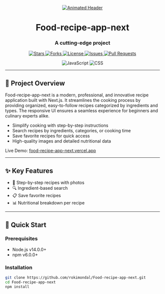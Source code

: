 <div align="center">
  <a href="https://github.com/rokimondal/Food-recipe-app-next">
    <img src="https://readme-typing-svg.demolab.com?font=Fira+Code&pause=1000&color=F70000&random=true&width=435&lines=🍽️+Food-recipe-app-next;Make+your+cooking+a+breeze!;🔥+Cutting-edge+technology" alt="Animated Header">
  </a>

  <h1>Food-recipe-app-next</h1>
  <h3>A cutting-edge project</h3>

  <p>
    <a href="https://github.com/rokimondal/Food-recipe-app-next/stargazers">
      <img src="https://img.shields.io/github/stars/rokimondal/Food-recipe-app-next?label=Stars&style=flat-square" alt="Stars">
    </a>
    <a href="https://github.com/rokimondal/Food-recipe-app-next/network/members">
      <img src="https://img.shields.io/github/forks/rokimondal/Food-recipe-app-next?label=Forks&style=flat-square" alt="Forks">
    </a>
    <a href="https://github.com/rokimondal/Food-recipe-app-next/blob/main/LICENSE">
      <img src="https://img.shields.io/github/license/rokimondal/Food-recipe-app-next?label=License&style=flat-square" alt="License">
    </a>
    <a href="https://github.com/rokimondal/Food-recipe-app-next/issues">
      <img src="https://img.shields.io/github/issues/rokimondal/Food-recipe-app-next?label=Issues&style=flat-square" alt="Issues">
    </a>
    <a href="https://github.com/rokimondal/Food-recipe-app-next/pulls">
      <img src="https://img.shields.io/github/issues-pr/rokimondal/Food-recipe-app-next?label=Pull%20Requests&style=flat-square" alt="Pull Requests">
    </a>
  </p>

  <div>
    <img src="https://img.shields.io/badge/JavaScript-84.7%25-brightgreen" alt="JavaScript">
    <img src="https://img.shields.io/badge/CSS-15.3%25-blue" alt="CSS">
  </div>
</div>

---

## 🎯 Project Overview

Food-recipe-app-next is a modern, professional, and innovative recipe application built with Next.js. It streamlines the cooking process by providing organized, easy-to-follow recipes categorized by ingredients and types. The responsive UI ensures a seamless experience for beginners and culinary experts alike.

- Simplify cooking with step-by-step instructions
- Search recipes by ingredients, categories, or cooking time
- Save favorite recipes for quick access
- High-quality images and detailed nutritional data

Live Demo: [food-recipe-app-next.vercel.app](https://food-recipe-app-next.vercel.app)

---

## ✨ Key Features

- 🍳 Step-by-step recipes with photos
- 🔍 Ingredient-based search
- 📋 Save favorite recipes
- 📊 Nutritional breakdown per recipe

---

## 🚀 Quick Start

### Prerequisites

- Node.js v14.0.0+
- npm v6.0.0+

### Installation

```bash
git clone https://github.com/rokimondal/Food-recipe-app-next.git
cd Food-recipe-app-next
npm install
